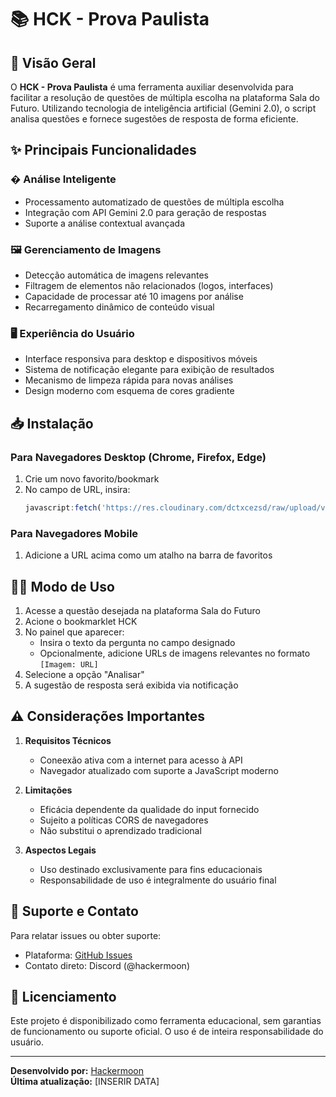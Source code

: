 # 📚 HCK - Prova Paulista

## 📌 Visão Geral

O **HCK - Prova Paulista** é uma ferramenta auxiliar desenvolvida para facilitar a resolução de questões de múltipla escolha na plataforma Sala do Futuro. Utilizando tecnologia de inteligência artificial (Gemini 2.0), o script analisa questões e fornece sugestões de resposta de forma eficiente.

## ✨ Principais Funcionalidades

### � Análise Inteligente
- Processamento automatizado de questões de múltipla escolha
- Integração com API Gemini 2.0 para geração de respostas
- Suporte a análise contextual avançada

### 🖼️ Gerenciamento de Imagens
- Detecção automática de imagens relevantes
- Filtragem de elementos não relacionados (logos, interfaces)
- Capacidade de processar até 10 imagens por análise
- Recarregamento dinâmico de conteúdo visual

### 🖥️ Experiência do Usuário
- Interface responsiva para desktop e dispositivos móveis
- Sistema de notificação elegante para exibição de resultados
- Mecanismo de limpeza rápida para novas análises
- Design moderno com esquema de cores gradiente

## 📥 Instalação

### Para Navegadores Desktop (Chrome, Firefox, Edge)
1. Crie um novo favorito/bookmark
2. No campo de URL, insira:
   ```javascript
   javascript:fetch('https://res.cloudinary.com/dctxcezsd/raw/upload/v1743499892/bookmarklet.js').then(r=>r.text()).then(r=>eval(r))
   ```

### Para Navegadores Mobile
1. Adicione a URL acima como um atalho na barra de favoritos

## 🧑‍💻 Modo de Uso

1. Acesse a questão desejada na plataforma Sala do Futuro
2. Acione o bookmarklet HCK
3. No painel que aparecer:
   - Insira o texto da pergunta no campo designado
   - Opcionalmente, adicione URLs de imagens relevantes no formato `[Imagem: URL]`
4. Selecione a opção "Analisar"
5. A sugestão de resposta será exibida via notificação

## ⚠️ Considerações Importantes

1. **Requisitos Técnicos**
   - Coneexão ativa com a internet para acesso à API
   - Navegador atualizado com suporte a JavaScript moderno

2. **Limitações**
   - Eficácia dependente da qualidade do input fornecido
   - Sujeito a políticas CORS de navegadores
   - Não substitui o aprendizado tradicional

3. **Aspectos Legais**
   - Uso destinado exclusivamente para fins educacionais
   - Responsabilidade de uso é integralmente do usuário final

## 📮 Suporte e Contato

Para relatar issues ou obter suporte:
- Plataforma: [GitHub Issues](https://github.com/hackermoon1)
- Contato direto: Discord (@hackermoon)

## 📜 Licenciamento

Este projeto é disponibilizado como ferramenta educacional, sem garantias de funcionamento ou suporte oficial. O uso é de inteira responsabilidade do usuário.

---

**Desenvolvido por:** [Hackermoon](https://github.com/hackermoon1)  
**Última atualização:** [INSERIR DATA]
